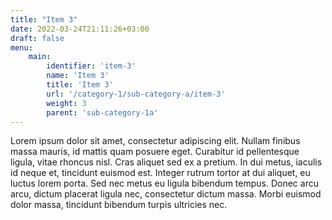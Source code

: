 ```yaml
---
title: "Item 3"
date: 2022-03-24T21:11:26+03:00
draft: false
menu:
    main: 
        identifier: 'item-3'
        name: 'Item 3'
        title: 'Item 3'
        url: '/category-1/sub-category-a/item-3'
        weight: 3
        parent: 'sub-category-1a'
---
```


Lorem ipsum dolor sit amet, consectetur adipiscing elit. Nullam finibus massa mauris, id mattis quam posuere eget. Curabitur id pellentesque ligula, vitae rhoncus nisl. Cras aliquet sed ex a pretium. In dui metus, iaculis id neque et, tincidunt euismod est. Integer rutrum tortor at dui aliquet, eu luctus lorem porta. Sed nec metus eu ligula bibendum tempus. Donec arcu arcu, dictum placerat ligula nec, consectetur dictum massa. Morbi euismod dolor massa, tincidunt bibendum turpis ultricies nec.
